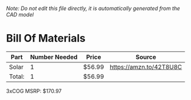 ###### Note: Do not edit this file directly, it is automatically generated from the CAD model 
# Bill Of Materials 
 |Part|Number Needed|Price|Source| 
 |----|----------|-----|-----|
|Solar|1|$56.99|https://amzn.to/42T8U8C|
|Total: |1|$56.99| |

 3xCOG MSRP: $170.97